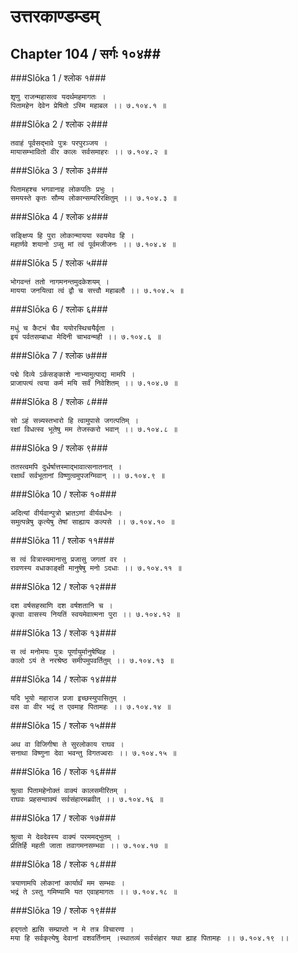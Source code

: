 उत्तरकाण्डम्डम्
===============================


## Chapter 104  / सर्गः १०४##


###Slōka 1 / श्लोक १###


    शृणु राजन्महासत्व यदर्थमहमागतः ।
    पितामहेन देवेन प्रेषितो ऽस्मि महाबल ।। ७.१०४.१ ॥


###Slōka 2 / श्लोक २###


    तवाहं पूर्वसद्भावे पुत्रः परपुरञ्जय ।
    मायासम्भावितो वीर कालः सर्वसमाहरः ।। ७.१०४.२ ॥


###Slōka 3 / श्लोक ३###


    पितामहश्च भगवानाह लोकपतिः प्रभुः ।
    समयस्ते कृतः सौम्य लोकान्सम्परिरक्षितुम् ।। ७.१०४.३ ॥


###Slōka 4 / श्लोक ४###


    सङ्क्षिप्य हि पुरा लोकान्मायया स्वयमेव हि ।
    महार्णवे शयानो ऽप्सु मां त्वं पूर्वमजीजनः ।। ७.१०४.४ ॥


###Slōka 5 / श्लोक ५###


    भोगवन्तं ततो नागमनन्तमुदकेशयम् ।
    मायया जनयित्वा त्वं द्वौ च सत्त्वौ महाबलौ ।। ७.१०४.५ ॥


###Slōka 6 / श्लोक ६###


    मधुं च कैटभं चैव ययोरस्थिचयैर्वृता ।
    इयं पर्वतसम्बाधा मेदिनी चाभवन्मही ।। ७.१०४.६ ॥


###Slōka 7 / श्लोक ७###


    पद्मे दिव्ये ऽर्कसङ्काशे नाभ्यामुत्पाद्य मामपि ।
    प्राजापत्यं त्वया कर्म मयि सर्वं निवेशितम् ।। ७.१०४.७ ॥


###Slōka 8 / श्लोक ८###


    सो ऽहं सन्न्यस्तभारो हि त्वामुपासे जगत्पतिम् ।
    रक्षां विधत्स्व भूतेषु मम तेजस्करो भवान् ।। ७.१०४.८ ॥


###Slōka 9 / श्लोक ९###


    ततस्त्वमपि दुर्धर्षात्तस्माद्भावात्सनातनात् ।
    रक्षार्थं सर्वभूतानां विष्णुत्वमुपजग्मिवान् ।। ७.१०४.९ ॥


###Slōka 10 / श्लोक १०###


    अदित्यां वीर्यवान्पुत्रो भ्रातऽणां वीर्यवर्धनः ।
    समुत्पन्नेषु कृत्येषु तेषां साह्याय कल्पसे ।। ७.१०४.१० ॥


###Slōka 11 / श्लोक ११###


    स त्वं वित्रास्यमानासु प्रजासु जगतां वर ।
    रावणस्य वधाकाङ्क्षी मानुषेषु मनो ऽदधाः ।। ७.१०४.११ ॥


###Slōka 12 / श्लोक १२###


    दश वर्षसहस्राणि दश वर्षशतानि च ।
    कृत्वा वासस्य नियतिं स्वयमेवात्मना पुरा ।। ७.१०४.१२ ॥


###Slōka 13 / श्लोक १३###


    स त्वं मनोमयः पुत्रः पूर्णायुर्मानुषेष्विह ।
    कालो ऽयं ते नरश्रेष्ठ समीपमुपवर्तितुम् ।। ७.१०४.१३ ॥


###Slōka 14 / श्लोक १४###


    यदि भूयो महाराज प्रजा इच्छस्युपासितुम् ।
    वस वा वीर भद्रं त एवमाह पितामहः ।। ७.१०४.१४ ॥


###Slōka 15 / श्लोक १५###


    अथ वा विजिगीषा ते सुरलोकाय राघव ।
    सनाथा विष्णुना देवा भवन्तु विगतज्वराः ।। ७.१०४.१५ ॥


###Slōka 16 / श्लोक १६###


    श्रुत्वा पितामहेनोक्तं वाक्यं कालसमीरितम् ।
    राघवः प्रहसन्वाक्यं सर्वसंहारमब्रवीत् ।। ७.१०४.१६ ॥


###Slōka 17 / श्लोक १७###


    श्रुत्वा मे देवदेवस्य वाक्यं परममद्भुतम् ।
    प्रीतिर्हि महती जाता तवागमनसम्भवा ।। ७.१०४.१७ ॥


###Slōka 18 / श्लोक १८###


    त्रयाणामपि लोकानां कार्यार्थं मम सम्भवः ।
    भद्रं ते ऽस्तु गमिष्यामि यत एवाहमागतः ।। ७.१०४.१८ ॥


###Slōka 19 / श्लोक १९###


    हद्गतो ह्यसि सम्प्राप्तो न मे तत्र विचारणा ।
    मया हि सर्वकृत्येषु देवानां वशवर्तिनाम् ।स्थातव्यं सर्वसंहार यथा ह्याह पितामहः ।। ७.१०४.१९ ।।


